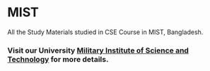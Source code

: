 # MIST
All the Study Materials studied in CSE Course in MIST, Bangladesh.

### Visit our University [Military Institute of Science and Technology](https://mist.ac.bd/) for more details.




